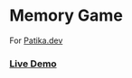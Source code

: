 # Memory Game

For [Patika.dev](https://patika.dev)

### [Live Demo](https://memory-game-burakcanexe.vercel.app/)
